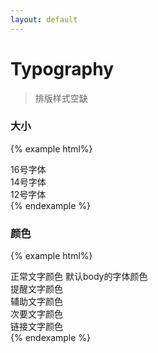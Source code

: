 ```yaml
---
layout: default
---
```


# Typography

> 排版样式空缺

### 大小

{% example html%}
<div class="ft-16">16号字体</div>
<div class="ft-14">14号字体</div>
<div class="ft-12">12号字体</div>
{% endexample %}

### 颜色
{% example html%}
<div>正常文字颜色 默认body的字体颜色</div>
<div class="ft-warn">提醒文字颜色</div>
<div class="ft-dark">辅助文字颜色</div>
<div class="ft-gray">次要文字颜色</div>
<div class="ft-link">链接文字颜色</div>
{% endexample %}